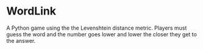 # WordLink

A Python game using the the Levenshtein distance metric. Players must guess the word and the number goes lower and lower the closer they get to the answer.
